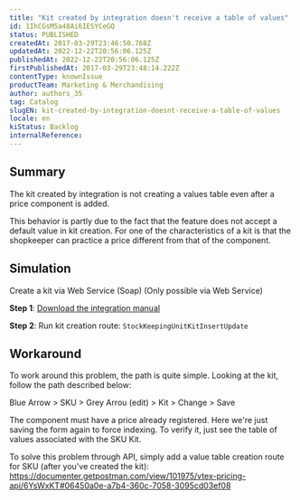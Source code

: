 ```yaml
---
title: "Kit created by integration doesn't receive a table of values"
id: 1IhCGsM5a48Ai6IESYCeGQ
status: PUBLISHED
createdAt: 2017-03-29T23:46:50.768Z
updatedAt: 2022-12-22T20:56:06.125Z
publishedAt: 2022-12-22T20:56:06.125Z
firstPublishedAt: 2017-03-29T23:48:14.222Z
contentType: knownIssue
productTeam: Marketing & Merchandising
author: authors_35
tag: Catalog
slugEN: kit-created-by-integration-doesnt-receive-a-table-of-values
locale: en
kiStatus: Backlog
internalReference: 
---
```


## Summary

The kit created by integration is not creating a values table even after a price component is added. 

This behavior is partly due to the fact that the feature does not accept a default value in kit creation. For one of the characteristics of a kit is that the shopkeeper can practice a price different from that of the component.

## Simulation

Create a kit via Web Service (Soap) (Only possible via Web Service)

**Step 1**:
[Download the integration manual](https://help.vtex.com/en/tutorial/manual-of-classes-and-methods-used-on-webservice)

**Step 2**:
Run kit creation route: `StockKeepingUnitKitInsertUpdate`

## Workaround

To work around this problem, the path is quite simple. Looking at the kit, follow the path described below:

Blue Arrow > SKU > Grey Arrou (edit) > Kit > Change > Save

The component must have a price already registered. Here we're just saving the form again to force indexing. To verify it, just see the table of values associated with the SKU Kit.

To solve this problem through API, simply add a value table creation route for SKU (after you've created the kit): https://documenter.getpostman.com/view/101975/vtex-pricing-api/6YsWxKT#06450a0e-a7b4-360c-7058-3095cd03ef08

